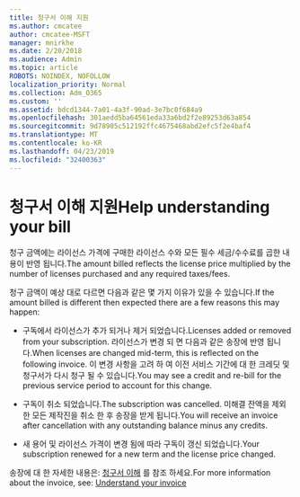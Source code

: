 ```yaml
---
title: 청구서 이해 지원
ms.author: cmcatee
author: cmcatee-MSFT
manager: mnirkhe
ms.date: 2/20/2018
ms.audience: Admin
ms.topic: article
ROBOTS: NOINDEX, NOFOLLOW
localization_priority: Normal
ms.collection: Adm_O365
ms.custom: ''
ms.assetid: bdcd1344-7a01-4a3f-90ad-3e7bc0f684a9
ms.openlocfilehash: 301aedd5ba64561eda33a6bd2f2e89253d63a854
ms.sourcegitcommit: 9d78905c512192ffc4675468abd2efc5f2e4baf4
ms.translationtype: MT
ms.contentlocale: ko-KR
ms.lasthandoff: 04/23/2019
ms.locfileid: "32400363"
---
```

# <a name="help-understanding-your-bill"></a><span data-ttu-id="f7eaa-102">청구서 이해 지원</span><span class="sxs-lookup"><span data-stu-id="f7eaa-102">Help understanding your bill</span></span>

<span data-ttu-id="f7eaa-103">청구 금액에는 라이선스 가격에 구매한 라이선스 수와 모든 필수 세금/수수료를 곱한 내용이 반영 됩니다.</span><span class="sxs-lookup"><span data-stu-id="f7eaa-103">The amount billed reflects the license price multiplied by the number of licenses purchased and any required taxes/fees.</span></span>
  
<span data-ttu-id="f7eaa-104">청구 금액이 예상 대로 다르면 다음과 같은 몇 가지 이유가 있을 수 있습니다.</span><span class="sxs-lookup"><span data-stu-id="f7eaa-104">If the amount billed is different then expected there are a few reasons this may happen:</span></span>
  
- <span data-ttu-id="f7eaa-105">구독에서 라이선스가 추가 되거나 제거 되었습니다.</span><span class="sxs-lookup"><span data-stu-id="f7eaa-105">Licenses added or removed from your subscription.</span></span> <span data-ttu-id="f7eaa-106">라이선스가 변경 되 면 다음과 같은 송장에 반영 됩니다.</span><span class="sxs-lookup"><span data-stu-id="f7eaa-106">When licenses are changed mid-term, this is reflected on the following invoice.</span></span> <span data-ttu-id="f7eaa-107">이 변경 사항을 고려 하 여 이전 서비스 기간에 대 한 크레딧 및 청구서가 다시 청구 될 수 있습니다.</span><span class="sxs-lookup"><span data-stu-id="f7eaa-107">You may see a credit and re-bill for the previous service period to account for this change.</span></span>
    
- <span data-ttu-id="f7eaa-108">구독이 취소 되었습니다.</span><span class="sxs-lookup"><span data-stu-id="f7eaa-108">The subscription was cancelled.</span></span> <span data-ttu-id="f7eaa-109">미해결 잔액을 제외한 모든 제작진을 취소 한 후 송장을 받게 됩니다.</span><span class="sxs-lookup"><span data-stu-id="f7eaa-109">You will receive an invoice after cancellation with any outstanding balance minus any credits.</span></span>
    
- <span data-ttu-id="f7eaa-110">새 용어 및 라이선스 가격이 변경 됨에 따라 구독이 갱신 되었습니다.</span><span class="sxs-lookup"><span data-stu-id="f7eaa-110">Your subscription renewed for a new term and the license price changed.</span></span>
    
<span data-ttu-id="f7eaa-111">송장에 대 한 자세한 내용은: [청구서 이해](https://support.office.com/article/0724b428-fb59-4962-8c37-6674166d7507) 를 참조 하세요.</span><span class="sxs-lookup"><span data-stu-id="f7eaa-111">For more information about the invoice, see: [Understand your invoice](https://support.office.com/article/0724b428-fb59-4962-8c37-6674166d7507)</span></span>
  

